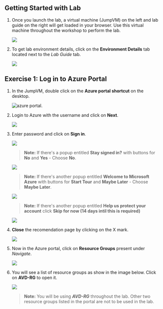 ## Getting Started with Lab	

1. Once you launch the lab, a virtual machine (JumpVM) on the left and lab guide on the right will get loaded in your browser. Use this virtual machine throughout the workshop to perform the lab.	

   ![](media/jumpvm.png)	

2. To get lab environment details, click on the **Environment Details** tab located next to the *Lab Guide* tab. 	

   ![](media/environmentdetails.png)	

## Exercise 1: Log in to Azure Portal

1. In the JumpVM, double click on the **Azure portal shortcut** on the desktop.

   ![azure portal.](media/portal_avd.png)  

2. Login to Azure with the username **<inject key="AzureAdUserEmail" />** and click on **Next**.

   ![](media/w24.png)

3. Enter password **<inject key="AzureAdUserPassword" />** and click on **Sign in**.

   ![](media/w25.png)

   >**Note:** If there's a popup entitled **Stay signed in?** with buttons for **No** and **Yes** - Choose **No**.
   
   ![](media/w26.png)
     
   >**Note:** If there's another popup entitled **Welcome to Microsoft Azure** with buttons for **Start Tour** and **Maybe Later** - Choose **Maybe Later**.
   
   ![](media/wvd.png) 
   
   >**Note:** If there's another popup entitled **Help us protect your account** click **Skip for now (14 days intil this is required)**
   
   ![](media/skipfornow.png)
    
4. **Close** the recomendation page by clicking on the X mark.

   ![](media/2avd73.png)

4. Now in the Azure portal, click on **Resource Groups** present under *Navigate*.

   ![](media/jvm3.png)

5. You will see a list of resource groups as show in the image below. Click on **AVD-RG** to open it.

   ![](media/jvm4.png)
   
   >**Note:** You will be using ***AVD-RG*** throughout the lab. Other two resource groups listed in the portal are not to be used in the lab.
